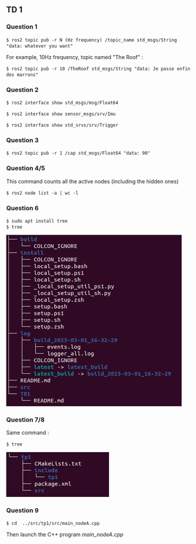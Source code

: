## TD 1
### Question 1 
```console
$ ros2 topic pub -r N (Hz frequency) /topic_name std_msgs/String "data: whatever you want"
```
For example, 10Hz frequency, topic named "The Roof" :
```console
$ ros2 topic pub -r 10 /TheRoof std_msgs/String "data: Je passe enfin des marrons"
```
### Question 2
```console
$ ros2 interface show std_msgs/msg/Float64
```
```console
$ ros2 interface show sensor_msgs/srv/Imu
```
```console
$ ros2 interface show std_srvs/srv/Trigger
```
### Question 3
```console
$ ros2 topic pub -r 1 /cap std_msgs/Float64 "data: 90"
```
### Question 4/5
This command counts all the active nodes (including the hidden ones)
```console
$ ros2 node list -a | wc -l
```
### Question 6
```console
$ sudo apt install tree
$ tree
```
![tree](https://github.com/Gougaaate/ROS-2-Adam-GOUX--GATEAU/blob/main/TD1/tree1.png?raw=true)

### Question 7/8
Same command : 
```console
$ tree
```
![tree](https://github.com/Gougaaate/ROS-2-Adam-GOUX--GATEAU/blob/main/TD1/tree2.png?raw=true)

### Question 9

```console
$ cd  ../src/tp1/src/main_nodeA.cpp
```
Then launch the C++ program *main_nodeA.cpp*